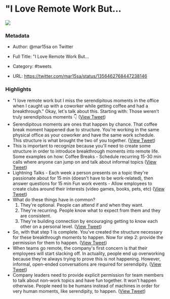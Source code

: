 # "I Love Remote Work But...

![](https://pbs.twimg.com/profile_images/566329118489194496/f_ALTi7v.jpeg)

### Metadata

- Author: @mar15sa on Twitter
- Full Title: "I Love Remote Work But...
- Category: #tweets


- URL: https://twitter.com/mar15sa/status/1356462768447238146

### Highlights

- "I love remote work but I miss the serendipitous moments in the office when I caught up with a coworker while getting coffee and had a breakthrough." 
  Okay, let's talk about this. Starting with: 
  Those weren't truly serendipitous moments 👇 ([View Tweet](https://twitter.com/mar15sa/status/1356462768447238146))
- Serendipitous moments are ones that happen by chance. 
  That coffee break moment happened due to structure. You're working in the same physical office as your coworker and have the same work schedule. This structure is what brought the two of you together. ([View Tweet](https://twitter.com/mar15sa/status/1356462769315467264))
- This is important to recognize because you'll need to create some structure in order to introduce breakthrough moments into remote life. 
  Some examples on how: 
  Coffee Breaks - Schedule recurring 15-30 min calls where anyone can jump on and talk about informal topics ([View Tweet](https://twitter.com/mar15sa/status/1356462770200465410))
- Lightning Talks - Each week a person presents on a topic they're passionate about for 15 min (doesn't have to be work-related), then answer questions for 15 min
  Fun work events - Allow employees to create clubs around their interests (video games, books, pets, etc) ([View Tweet](https://twitter.com/mar15sa/status/1356462771081252864))
- What do these things have in common? 
  1. They're optional. People can attend if and when they want.
  2. They're recurring. People know what to expect from them and they are consistent.
  3. They're building connection by encouraging getting to know each other on a personal level. ([View Tweet](https://twitter.com/mar15sa/status/1356462771878125570))
- So, with that step 1 is complete. You've created the structure necessary for these breakthrough moments to happen. 
  Now for step 2: provide the permission for them to happen. ([View Tweet](https://twitter.com/mar15sa/status/1356462772721246208))
- When teams go remote, the company's first concern is that their employees will start slacking off. In actuality, people end up overworking because they're always trying to prove this is not happening. 
  However, informal, open-ended conversations are required for serendipity. ([View Tweet](https://twitter.com/mar15sa/status/1356462773597855745))
- Company leaders need to provide explicit permission for team members to talk about non-work topics and have fun together. It won't happen otherwise. 
  People need to be humans instead of machines in order for very human moments, like serendipity, to happen. ([View Tweet](https://twitter.com/mar15sa/status/1356462774466002944))
